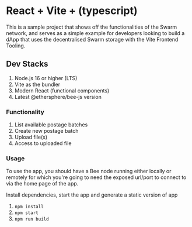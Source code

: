 # React + Vite + (typescript)

This is a sample project that shows off the functionalities of the Swarm network, and serves as a simple example for developers looking to build a dApp that uses the decentralised Swarm storage with the Vite Frontend Tooling.

## Dev Stacks

1. Node.js 16 or higher (LTS)
2. Vite as the bundler
3. Modern React (functional components)
4. Latest @ethersphere/bee-js version

### Functionality

1. List available postage batches
2. Create new postage batch
3. Upload file(s)
4. Access to uploaded file

### Usage

To use the app, you should have a Bee node running either locally or remotely for which you're going to need the exposed url/port to connect to via the home page of the app.

Install dependencies, start the app and generate a static version of app

1. `npm install`
2. `npm start`
3. `npm run build`
